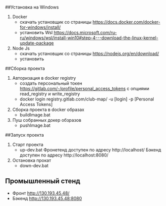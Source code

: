 ##Установка на Windows
1. Docker 
    - скачать установщик со страницы https://docs.docker.com/docker-for-windows/install/
    - установить Wsl https://docs.microsoft.com/ru-ru/windows/wsl/install-win10#step-4---download-the-linux-kernel-update-package
2. Node Js
    - скачать установщик со страницы https://nodejs.org/en/download/
    - установить

##Сборка проекта
1. Авторизация в docker registry 
   - создать персональный токен https://gitlab.com/-/profile/personal_access_tokens с опциями read_registry и write_registry
   - docker login registry.gitlab.com/club-map/ -u [login] -p [Personal Access Tokens]
2. Сборка проекта в docker образах
   - buildImage.bat
3. Пуш собранных докер обзразов
   - pushImage.bat
   
##Запуск проекта
1. Старт проекта
   - up-dev.bat
   Фронетенд доступен по адресу http://localhost/
   Бэкенд доступен по адресу http://localhost:8080/
2. Остановка прокат
   - down-dev.bat
   
## Промышленный стенд
   - Фронт http://130.193.45.48/
   - Бэкенд http://130.193.45.48:8080
